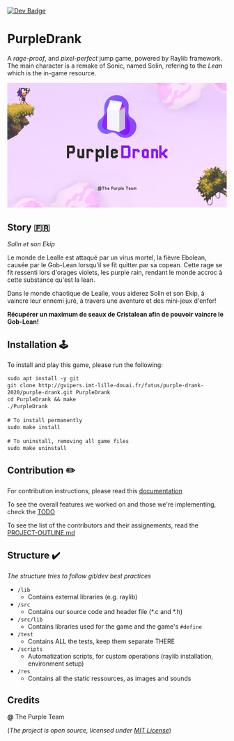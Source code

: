 [![Dev Badge](https://img.shields.io/badge/DEV-PurpleTeam-9400D3?style=for-the-badge&logo=discord&logoColor=9400D3)](https://discord.com/login)

# PurpleDrank
A *rage-proof*, and *pixel-perfect* jump game, powered by Raylib framework.
The main character is a remake of Sonic, named Solin, refering to the *Lean* which is the in-game resource.

![PurpleDrank Splashscreen](./res/backgrounds/splash.png "PurpleDrank")

## Story :fr:
*Solin et son Ekip*

Le monde de Lealle est attaqué par un virus mortel, la fièvre Ebolean, causée par le Gob-Lean lorsqu'il se fit quitter par sa copean. Cette rage se fit ressenti lors d'orages violets, les purple rain, rendant le monde accroc à cette substance qu'est la lean.

Dans le monde chaotique de Lealle, vous aiderez Solin et son Ekip, à vaincre leur ennemi juré, à travers une aventure et des mini-jeux d'enfer!

**Récupérer un maximum de seaux de Cristalean afin de pouvoir vaincre le Gob-Lean!**

## Installation :joystick:
To install and play this game, please run the following:
```
sudo apt install -y git
git clone http://gvipers.imt-lille-douai.fr/fatus/purple-drank-2020/purple-drank.git PurpleDrank
cd PurpleDrank && make
./PurpleDrank

# To install permanently
sudo make install

# To uninstall, removing all game files
sudo make uninstall
```

## Contribution :pencil2:
For contribution instructions, please read this [documentation](src/README.md)

To see the overall features we worked on and those we're implementing, check the [TODO](TODO.md)

To see the list of the contributors and their assignements, read the [PROJECT-OUTLINE.md](PROJECT-OUTLINE.md)

## Structure :heavy_check_mark:
*The structure tries to follow git/dev best practices*

* `/lib`
    * Contains external libraries (e.g. raylib)
* `/src`
    * Contains our source code and header file (*.c and *.h)
* `/src/lib`
    * Contains libraries used for the game and the game's `#define`
* `/test`
    * Contains ALL the tests, keep them separate THERE
* `/scripts`
    * Automatization scripts, for custom operations (raylib installation, environment setup)
* `/res`
    * Contains all the static ressources, as images and sounds

## Credits
**@** The Purple Team 

(*The project is open source, licensed under [MIT License](https://en.wikipedia.org/wiki/MIT_License)*)
